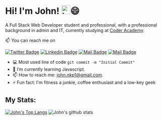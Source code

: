 # Hi! I'm John! <img src="https://user-images.githubusercontent.com/1303154/88677602-1635ba80-d120-11ea-84d8-d263ba5fc3c0.gif" width="28px" alt="hi">😄


A Full Stack Web Developer student and professional, with a professional background in admin and IT, currently studying at [Coder Academy](https://coderacademy.edu.au/).

:mailbox: You can reach me on

[![Twitter Badge](https://img.shields.io/badge/-@Johnnsonkp-1ca0f1?style=flat&labelColor=1ca0f1&logo=twitter&logoColor=white&link=https://twitter.com/Ipenywis)](https://twitter.com/johnnsonkp) 
[![Linkedin Badge](https://img.shields.io/badge/-John-0e76a8?style=flat&labelColor=0e76a8&logo=linkedin&logoColor=white)](https://www.linkedin.com/in/chinonso-john-nkpolukwu-521201138/) 
[![Mail Badge](https://img.shields.io/badge/-@johnnsonkp-e84393?style=flat&labelColor=e84393&logo=instagram&logoColor=white)](https://www.instagram.com/johnnsonkp/) 
[![Mail Badge](https://img.shields.io/badge/-john.nkp1@gmail.com-c0392b?style=flat&labelColor=c0392b&logo=gmail&logoColor=white)](john.nkp1@gmail.com)

<!-- TODO: Add last video link -->

- :computer: Most used line of code `git commit -m "Initial Commit"`
- 🤔 I’m currently learning Javascript.
- 📫 How to reach me: john.nkp1@gmail.com.
- ⚡ Fun fact: I'm fitness a junkie, coffee enthusiast and a low-key geek

## My Stats:
[![John's Top Langs](https://github-readme-stats.vercel.app/api/top-langs/?username=johnnsonkp&show_icons=true&title_color=fe428e&icon_color=f8d847&text_color=a9fef7&bg_color=0D1117)](https://github.com/anuraghazra/github-readme-stats) ![John's github stats](https://github-readme-stats.vercel.app/api?username=johnnsonkp&show_icons=true&theme=radical)



